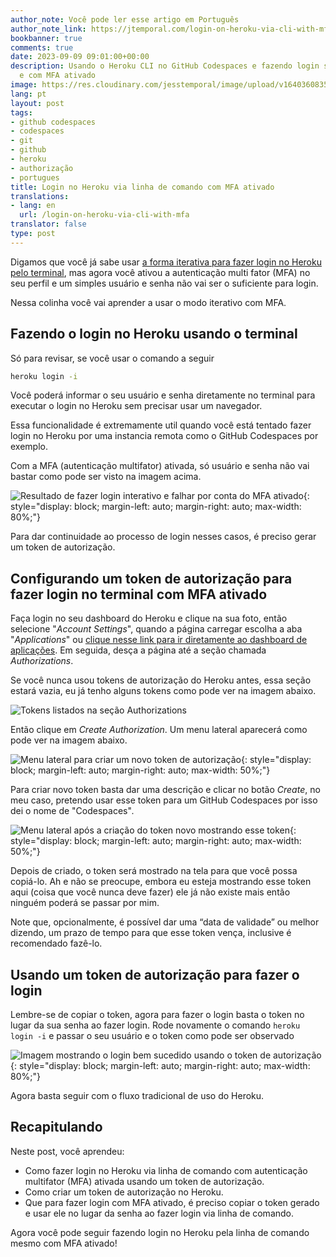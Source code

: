 ```yaml
---
author_note: Você pode ler esse artigo em Português
author_note_link: https://jtemporal.com/login-on-heroku-via-cli-with-mfa
bookbanner: true
comments: true
date: 2023-09-09 09:01:00+00:00
description: Usando o Heroku CLI no GitHub Codespaces e fazendo login sem navegador
  e com MFA ativado
image: https://res.cloudinary.com/jesstemporal/image/upload/v1640360835/covers/colinha_igmf4s.png
lang: pt
layout: post
tags:
- github codespaces
- codespaces
- git
- github
- heroku
- authorização
- portugues
title: Login no Heroku via linha de comando com MFA ativado
translations:
- lang: en
  url: /login-on-heroku-via-cli-with-mfa
translator: false
type: post
---
```



Digamos que você já sabe usar [a forma iterativa para fazer login no Heroku pelo terminal](https://jtemporal.com/login-no-heroku-do-github-codespaces), mas agora você ativou a autenticação multi fator (MFA) no seu perfil e um simples usuário e senha não vai ser o suficiente para login.

Nessa colinha você vai aprender a usar o modo iterativo com MFA.

## **Fazendo o login no Heroku usando o terminal**

Só para revisar, se você usar o comando a seguir

```bash
heroku login -i
```

Você poderá informar o seu usuário e senha diretamente no terminal para executar o login no Heroku sem precisar usar um navegador.

Essa funcionalidade é extremamente util quando você está tentado fazer login no Heroku por uma instancia remota como o GitHub Codespaces por exemplo.

Com a MFA (autenticação multifator) ativada, só usuário e senha não vai bastar como pode ser visto na imagem acima. 

![Resultado de fazer login interativo e falhar por conta do MFA ativado](https://res.cloudinary.com/jesstemporal/image/upload/v1694306510/heroku-login-cli-credentials-not-enough-mfa-enabled_aye1lw.png){: style="display: block; margin-left: auto; margin-right: auto; max-width: 80%;"}

Para dar continuidade ao processo de login nesses casos, é preciso gerar um token de autorização.

## Configurando um token de autorização para fazer login no terminal **com MFA ativado**

Faça login no seu dashboard do Heroku e clique na sua foto, então selecione "*Account Settings*", quando a página carregar escolha a aba "*Applications*" ou [clique nesse link para ir diretamente ao dashboard de aplicações](https://dashboard.heroku.com/account/applications). Em seguida, desça a página até a seção chamada *Authorizations*.

Se você nunca usou tokens de autorização do Heroku antes, essa seção estará vazia, eu já tenho alguns tokens como pode ver na imagem abaixo.

![Tokens listados na seção Authorizations](https://res.cloudinary.com/jesstemporal/image/upload/v1694307511/heroku-lists-of-authorization-tokens_tli8dd.png)


Então clique em *Create Authorization*. Um menu lateral aparecerá como pode ver na imagem abaixo.

![Menu lateral para criar um novo token de autorização](https://res.cloudinary.com/jesstemporal/image/upload/v1694307588/lateral-menu-for-creating-new-authorization-token.png){: style="display: block; margin-left: auto; margin-right: auto; max-width: 50%;"}

Para criar novo token basta dar uma descrição e clicar no botão *Create*, no meu caso, pretendo usar esse token para um GitHub Codespaces por isso dei o nome de "Codespaces"*.*

![Menu lateral após a criação do token novo mostrando esse token](https://res.cloudinary.com/jesstemporal/image/upload/v1694307686/heroku-authorization-token-created-successfully.png){: style="display: block; margin-left: auto; margin-right: auto; max-width: 50%;"}

Depois de criado, o token será mostrado na tela para que você possa copiá-lo. Ah e não se preocupe, embora eu esteja mostrando esse token aqui (coisa que você nunca deve fazer) ele já não existe mais então ninguém poderá se passar por mim.

Note que, opcionalmente, é possível dar uma “data de validade” ou melhor dizendo, um prazo de tempo para que esse token vença, inclusive é recomendado fazê-lo.

## Usando um token de autorização para fazer o login

Lembre-se de copiar o token, agora para fazer o login basta o token no lugar da sua senha ao fazer login. Rode novamente o comando  `heroku login -i` e passar o seu usuário e o token como pode ser observado 

![Imagem mostrando o login bem sucedido usando o token de autorização](https://res.cloudinary.com/jesstemporal/image/upload/v1694308188/successful-login-with-authorization-token-heroku.png){: style="display: block; margin-left: auto; margin-right: auto; max-width: 80%;"}

Agora basta seguir com o fluxo tradicional de uso do Heroku.

## Recapitulando

Neste post, você aprendeu:

- Como fazer login no Heroku via linha de comando com autenticação multifator (MFA) ativada usando um token de autorização.
- Como criar um token de autorização no Heroku.
- Que para fazer login com MFA ativado, é preciso copiar o token gerado e usar ele no lugar da senha ao fazer login via linha de comando.

Agora você pode seguir fazendo login no Heroku pela linha de comando mesmo com MFA ativado!